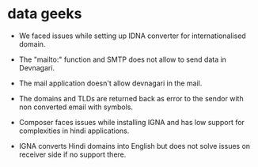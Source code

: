 # data geeks

* We faced issues while setting up IDNA converter for internationalised domain.

* The "mailto:" function and SMTP does not allow to send data in Devnagari.

* The mail application doesn't allow devnagari in the mail.

* The domains and TLDs are returned back as error to the sendor with non converted email with symbols.

* Composer faces issues while installing IGNA and has low support for complexities in hindi applications.

* IGNA converts Hindi domains into English but does not solve issues on receiver side if no support there.
